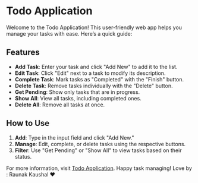 # Todo Application

Welcome to the Todo Application! This user-friendly web app helps you manage your tasks with ease. Here’s a quick guide:

## Features

- **Add Task**: Enter your task and click "Add New" to add it to the list.
- **Edit Task**: Click "Edit" next to a task to modify its description.
- **Complete Task**: Mark tasks as "Completed" with the "Finish" button.
- **Delete Task**: Remove tasks individually with the "Delete" button.
- **Get Pending**: Show only tasks that are in progress.
- **Show All**: View all tasks, including completed ones.
- **Delete All**: Remove all tasks at once.

## How to Use

1. **Add**: Type in the input field and click "Add New."
2. **Manage**: Edit, complete, or delete tasks using the respective buttons.
3. **Filter**: Use "Get Pending" or "Show All" to view tasks based on their status.

For more information, visit [Todo Application](https://raunakkaushal.github.io/Todo-Application/). Happy task managing!
Love by : Raunak Kaushal ❤
